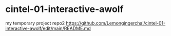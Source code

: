 # cintel-01-interactive-awolf
my temporary project repo2
https://github.com/Lemongingerchai/cintel-01-interactive-awolf/edit/main/README.md
